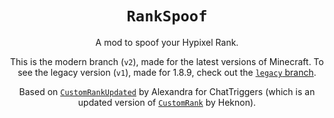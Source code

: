 <div align="center">

# `RankSpoof`

A mod to spoof your Hypixel Rank.

This is the modern branch (`v2`), made for the latest versions of Minecraft. To see the legacy version (`v1`), made for 1.8.9, check out the [`legacy` branch](https://github.com/cxntered/RankSpoof/tree/legacy).

Based on [`CustomRankUpdated`](https://www.chattriggers.com/modules/v/CustomRankUpdated) by Alexandra for ChatTriggers (which is an updated version of [`CustomRank`](https://www.chattriggers.com/modules/v/CustomRank) by Heknon).

</div>
